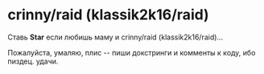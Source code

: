 # crinny/raid (klassik2k16/raid)
Ставь **Star** если любишь маму и crinny/raid (klassik2k16/raid)...

Пожалуйста, умаляю, плис -- пиши докстринги и комменты к коду, ибо пиздец. удачи.
